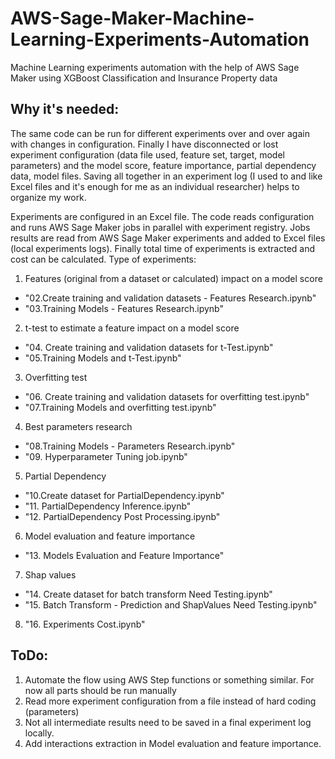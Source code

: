 # AWS-Sage-Maker-Machine-Learning-Experiments-Automation
Machine Learning experiments automation with the help of AWS Sage Maker using XGBoost Classification and Insurance Property data

## Why it's needed:
The same code can be run for different experiments over and over again with changes in configuration. Finally I have disconnected or lost experiment configuration (data file used, feature set,
target, model parameters) and the model score, feature importance, partial dependency data, model files.
Saving all together in an experiment log (I used to and like Excel files and it's enough for me as an individual researcher) helps to organize my work.

Experiments are configured in an Excel file. The code reads configuration and runs AWS Sage Maker jobs in parallel with experiment registry.
Jobs results are read from AWS Sage Maker experiments and added to Excel files (local experiments logs). 
Finally total time of experiments is extracted and cost can be calculated.
Type of experiments:
1. Features (original from a dataset or calculated) impact on a model score
-  "02.Create training and validation datasets - Features Research.ipynb"
-  "03.Training Models - Features Research.ipynb"
2. t-test to estimate a feature impact on a model score
-  "04. Create training and validation datasets for t-Test.ipynb"
-  "05.Training Models and t-Test.ipynb"
3. Overfitting test
-  "06. Create training and validation datasets for overfitting test.ipynb"
-  "07.Training Models and overfitting test.ipynb"
4. Best parameters research
-  "08.Training Models - Parameters Research.ipynb"
-  "09. Hyperparameter Tuning job.ipynb"
5. Partial Dependency
-  "10.Create dataset for PartialDependency.ipynb"
-  "11. PartialDependency Inference.ipynb"
-  "12. PartialDependency Post Processing.ipynb"
6. Model evaluation and feature importance
-  "13. Models Evaluation and Feature Importance"
7. Shap values
-  "14. Create dataset for batch transform Need Testing.ipynb"
-  "15. Batch Transform - Prediction and ShapValues Need Testing.ipynb"
8. "16. Experiments Cost.ipynb"

## ToDo:
1. Automate the flow using AWS Step functions or something similar. For now all parts should be run manually
2. Read more experiment configuration from a file instead of hard coding (parameters)
3. Not all intermediate results need to be saved in a final experiment log locally.
4. Add interactions extraction in Model evaluation and feature importance.
